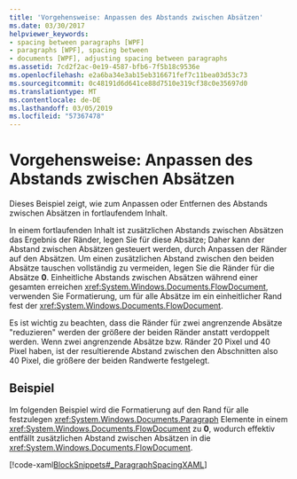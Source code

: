 ```yaml
---
title: 'Vorgehensweise: Anpassen des Abstands zwischen Absätzen'
ms.date: 03/30/2017
helpviewer_keywords:
- spacing between paragraphs [WPF]
- paragraphs [WPF], spacing between
- documents [WPF], adjusting spacing between paragraphs
ms.assetid: 7cd2f2ac-0e19-4587-bfb6-7f5b18c9536e
ms.openlocfilehash: e2a6ba34e3ab15eb316671fef7c11bea03d53c73
ms.sourcegitcommit: 0c48191d6d641ce88d7510e319cf38c0e35697d0
ms.translationtype: MT
ms.contentlocale: de-DE
ms.lasthandoff: 03/05/2019
ms.locfileid: "57367478"
---
```

# <a name="how-to-adjust-spacing-between-paragraphs"></a>Vorgehensweise: Anpassen des Abstands zwischen Absätzen
Dieses Beispiel zeigt, wie zum Anpassen oder Entfernen des Abstands zwischen Absätzen in fortlaufendem Inhalt.  
  
 In einem fortlaufenden Inhalt ist zusätzlichen Abstands zwischen Absätzen das Ergebnis der Ränder, legen Sie für diese Absätze; Daher kann der Abstand zwischen Absätzen gesteuert werden, durch Anpassen der Ränder auf den Absätzen.  Um einen zusätzlichen Abstand zwischen den beiden Absätze tauschen vollständig zu vermeiden, legen Sie die Ränder für die Absätze **0**.  Einheitliche Abstands zwischen Absätzen während einer gesamten erreichen <xref:System.Windows.Documents.FlowDocument>, verwenden Sie Formatierung, um für alle Absätze im ein einheitlicher Rand fest der <xref:System.Windows.Documents.FlowDocument>.  
  
 Es ist wichtig zu beachten, dass die Ränder für zwei angrenzende Absätze "reduzieren" werden der größere der beiden Ränder anstatt verdoppelt werden. Wenn zwei angrenzende Absätze bzw. Ränder 20 Pixel und 40 Pixel haben, ist der resultierende Abstand zwischen den Abschnitten also 40 Pixel, die größere der beiden Randwerte festgelegt.  
  
## <a name="example"></a>Beispiel  
 Im folgenden Beispiel wird die Formatierung auf den Rand für alle festzulegen <xref:System.Windows.Documents.Paragraph> Elemente in einem <xref:System.Windows.Documents.FlowDocument> zu **0**, wodurch effektiv entfällt zusätzlichen Abstand zwischen Absätzen in die <xref:System.Windows.Documents.FlowDocument>.  
  
 [!code-xaml[BlockSnippets#_ParagraphSpacingXAML](~/samples/snippets/csharp/VS_Snippets_Wpf/BlockSnippets/CSharp/Window1.xaml#_paragraphspacingxaml)]
